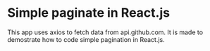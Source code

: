 # Simple paginate in React.js

This app uses axios to fetch data from api.github.com. It is made to demostrate how to code simple pagination in React.js.  